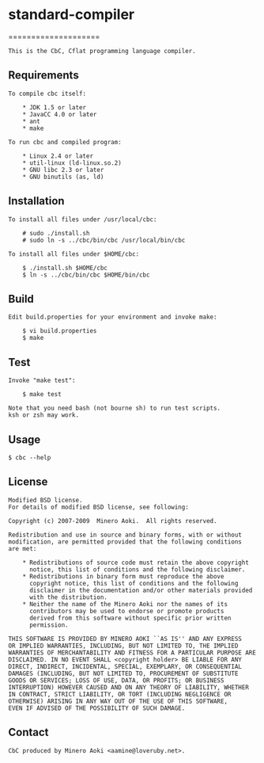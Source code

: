 # standard-compiler

====================

    This is the CbC, Cflat programming language compiler.

Requirements
------------

    To compile cbc itself:

        * JDK 1.5 or later
        * JavaCC 4.0 or later
        * ant
        * make

    To run cbc and compiled program:

        * Linux 2.4 or later
        * util-linux (ld-linux.so.2)
        * GNU libc 2.3 or later
        * GNU binutils (as, ld)


Installation
------------

    To install all files under /usr/local/cbc:

        # sudo ./install.sh
        # sudo ln -s ../cbc/bin/cbc /usr/local/bin/cbc

    To install all files under $HOME/cbc:

        $ ./install.sh $HOME/cbc
        $ ln -s ../cbc/bin/cbc $HOME/bin/cbc


Build
-----

    Edit build.properties for your environment and invoke make:

        $ vi build.properties
        $ make


Test
----

    Invoke "make test":

        $ make test

    Note that you need bash (not bourne sh) to run test scripts.
    ksh or zsh may work.


Usage
-----

    $ cbc --help


License
-------

    Modified BSD license.
    For details of modified BSD license, see following:

    Copyright (c) 2007-2009  Minero Aoki.  All rights reserved.

    Redistribution and use in source and binary forms, with or without
    modification, are permitted provided that the following conditions
    are met:

        * Redistributions of source code must retain the above copyright
          notice, this list of conditions and the following disclaimer.
        * Redistributions in binary form must reproduce the above
          copyright notice, this list of conditions and the following
          disclaimer in the documentation and/or other materials provided
          with the distribution.
        * Neither the name of the Minero Aoki nor the names of its
          contributors may be used to endorse or promote products
          derived from this software without specific prior written
          permission.

    THIS SOFTWARE IS PROVIDED BY MINERO AOKI ``AS IS'' AND ANY EXPRESS
    OR IMPLIED WARRANTIES, INCLUDING, BUT NOT LIMITED TO, THE IMPLIED
    WARRANTIES OF MERCHANTABILITY AND FITNESS FOR A PARTICULAR PURPOSE ARE
    DISCLAIMED. IN NO EVENT SHALL <copyright holder> BE LIABLE FOR ANY
    DIRECT, INDIRECT, INCIDENTAL, SPECIAL, EXEMPLARY, OR CONSEQUENTIAL
    DAMAGES (INCLUDING, BUT NOT LIMITED TO, PROCUREMENT OF SUBSTITUTE
    GOODS OR SERVICES; LOSS OF USE, DATA, OR PROFITS; OR BUSINESS
    INTERRUPTION) HOWEVER CAUSED AND ON ANY THEORY OF LIABILITY, WHETHER
    IN CONTRACT, STRICT LIABILITY, OR TORT (INCLUDING NEGLIGENCE OR
    OTHERWISE) ARISING IN ANY WAY OUT OF THE USE OF THIS SOFTWARE,
    EVEN IF ADVISED OF THE POSSIBILITY OF SUCH DAMAGE.


Contact
-------

    CbC produced by Minero Aoki <aamine@loveruby.net>.

